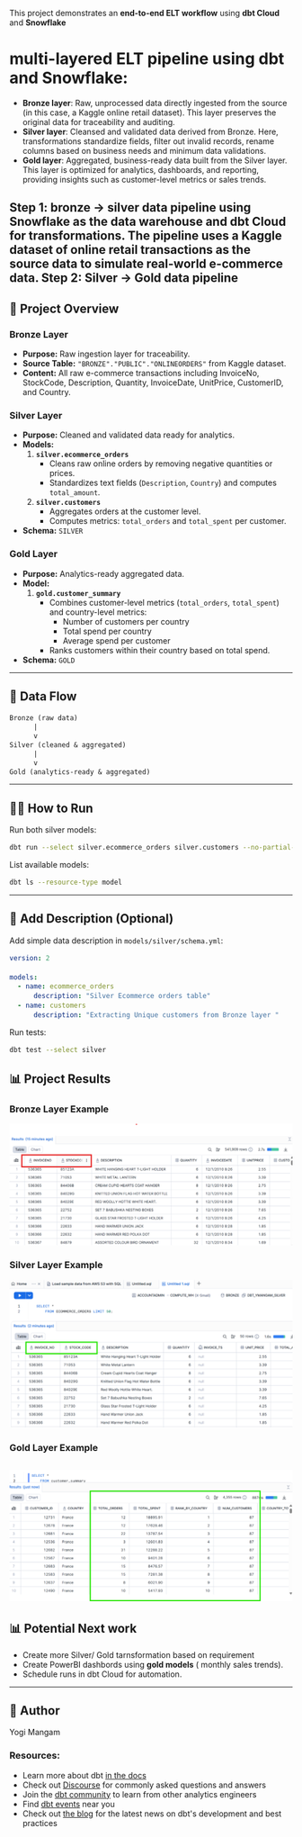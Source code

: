 This project demonstrates an **end-to-end ELT workflow** using **dbt Cloud** and **Snowflake**
# multi-layered ELT pipeline using dbt and Snowflake:

- **Bronze layer**: Raw, unprocessed data directly ingested from the source (in this case, a Kaggle online retail dataset). This layer preserves the original data for traceability and auditing.  
- **Silver layer**: Cleansed and validated data derived from Bronze. Here, transformations standardize fields, filter out invalid records, rename columns based on business needs and minimum data validations.  
- **Gold layer**: Aggregated, business-ready data built from the Silver layer. This layer is optimized for analytics, dashboards, and reporting, providing insights such as customer-level metrics or sales trends.

Step 1: **bronze → silver data pipeline** using **Snowflake** as the data warehouse and **dbt Cloud** for transformations. The pipeline uses a **Kaggle dataset of online retail transactions** as the source data to simulate real-world e-commerce data.
Step 2: **Silver → Gold data pipeline** 
---

## 📂 Project Overview

### Bronze Layer
- **Purpose:** Raw ingestion layer for traceability.
- **Source Table:** `"BRONZE"."PUBLIC"."ONLINEORDERS"` from Kaggle dataset.
- **Content:** All raw e-commerce transactions including InvoiceNo, StockCode, Description, Quantity, InvoiceDate, UnitPrice, CustomerID, and Country.

### Silver Layer
- **Purpose:** Cleaned and validated data ready for analytics.
- **Models:**
  1. **`silver.ecommerce_orders`**
     - Cleans raw online orders by removing negative quantities or prices.
     - Standardizes text fields (`Description`, `Country`) and computes `total_amount`.
  2. **`silver.customers`**
     - Aggregates orders at the customer level.
     - Computes metrics: `total_orders` and `total_spent` per customer.
- **Schema:** `SILVER`

### Gold Layer
- **Purpose:** Analytics-ready aggregated data.
- **Model:**
  1. **`gold.customer_summary`**
     - Combines customer-level metrics (`total_orders`, `total_spent`) and country-level metrics:
       - Number of customers per country
       - Total spend per country
       - Average spend per customer
     - Ranks customers within their country based on total spend.
- **Schema:** `GOLD`

---

## 🔗 Data Flow

```
Bronze (raw data)
      |
      v
Silver (cleaned & aggregated)
      |
      v
Gold (analytics-ready & aggregated)
```

---
## 🏃‍♂️ How to Run

Run both silver models:

```bash
dbt run --select silver.ecommerce_orders silver.customers --no-partial-parse
```

List available models:

```bash
dbt ls --resource-type model
```

---

## 🧪 Add Description  (Optional)

Add simple data description in `models/silver/schema.yml`:

```yaml
version: 2

models:
  - name: ecommerce_orders
      description: "Silver Ecommerce orders table"
  - name: customers
      description: "Extracting Unique customers from Bronze layer "
```

Run tests:

```bash
dbt test --select silver
```
## 📊 Project Results

### Bronze Layer Example
![Bronze Layer](docs/Bronze(ASIS).png)

### Silver Layer Example
![Silver Layer Transformation](docs/SilverLevelTransformation.png)

### Gold Layer Example
![Gold Level Transformation](docs/GoldLevelTransformation.png)
---

## 📊 Potential Next work

- Create more Silver/ Gold tarnsformation based on requirement 
- Create PowerBI dashbords using **gold models** ( monthly sales trends).
- Schedule runs in dbt Cloud for automation.

---

## 👤 Author
Yogi Mangam

### Resources:
- Learn more about dbt [in the docs](https://docs.getdbt.com/docs/introduction)
- Check out [Discourse](https://discourse.getdbt.com/) for commonly asked questions and answers
- Join the [dbt community](https://getdbt.com/community) to learn from other analytics engineers
- Find [dbt events](https://events.getdbt.com) near you
- Check out [the blog](https://blog.getdbt.com/) for the latest news on dbt's development and best practices

